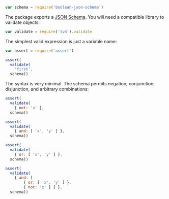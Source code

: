 ```javascript
var schema = require('boolean-json-schema')
```

The package exports a [JSON Schema](http://json-schema.org). You will need a compatible library to validate objects:

```javascript
var validate = require('tv4').validate
```

The simplest valid expression is just a variable name:

```javascript
var assert = require('assert')

assert(
  validate(
    'first',
  schema))
```

The syntax is very minimal. The schema permits negation, conjunction, disjunction, and arbitrary combinations:

```javascript
assert(
  validate(
    { not: 'x' },
  schema))

assert(
  validate(
    { and: [ 'x', 'y' ] },
  schema))

assert(
  validate(
    { or: [ 'x', 'y' ] },
  schema))

assert(
  validate(
    { and: [
        { or: [ 'x', 'y' ] },
        { not: 'z' } ] },
  schema))
```
